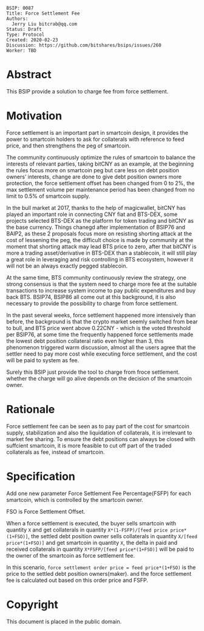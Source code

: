     BSIP: 0087
    Title: Force Settlement Fee
    Authors:
      Jerry Liu bitcrab@qq.com
    Status: Draft
    Type: Protocol
    Created: 2020-02-23
    Discussion: https://github.com/bitshares/bsips/issues/260
    Worker: TBD

# Abstract
This BSIP provide a solution to charge fee from force settlement.

# Motivation
Force settlement is an important part in smartcoin design, it provides the power to smartcoin holders to ask for collaterals with reference to feed price, and then strengthens the peg of smartcoin.

The community continuously optimize the rules of smartcoin to balance the interests of relevant parties, taking bitCNY as an example, at the beginning the rules focus more on smartcoin peg but care less on debt position owners’ interests, change are done to give debt position owners more protection, the force settlement offset has been changed from 0 to 2%, the max settlement  volume per maintenance period has been changed from no limit to 0.5% of smartcoin supply.  

In the bull market at 2017, thanks to the help of magicwallet, bitCNY has played an important role in connecting CNY fiat and BTS-DEX, some projects selected BTS-DEX as the platform for token trading and bitCNY as the base currency. Things chanegd after implementation of BSIP76 and BAIP2, as these 2 proposals focus more on resisting shorting attack at the cost of lessening the peg, the difficult choice is made by community at the moment that shorting attack may lead BTS price to zero, after that bitCNY is more a trading asset/derivative in BTS-DEX than a stablecoin, it will still play a great role in leveraging and risk controlling in BTS ecosystem, however it will not be an always exactly pegged stablecoin. 

At the same time, BTS community continuously review the strategy, one strong consensus is that the system need to charge more fee at the suitable transactions to increase system income to pay public expenditures and buy back BTS. BSIP74, BSIP86 all come out at this background, it is also necessary to provide the possibility to charge from force settlement. 

In the past several weeks, force settlement happened more intensively than before, the background is that the crypto market seemly switched from bear to bull, and BTS price went above 0.22CNY - which is the voted threshold per BSIP76, at some time the frequently happened force settlements made the lowest debt position collateral ratio even higher than 3, this phenomenon triggered warm discussion, almost all the users agree that the settler need to pay more cost while executing force settlement, and the cost will be paid to system as fee.

Surely this BSIP just provide the tool to charge from froce settlement. whether the charge will go alive depends on the decision of the smartcoin owner.

# Rationale
Force settlement fee can be seen as to pay part of the cost for smartcoin supply, stabilization and also the liquidation of collaterals, it is irrelevant to market fee sharing.
To ensure the debt positions can always be closed with suffcient smartcoin, it is more feasible to cut off part of the traded collaterals as fee, instead of smartcoin.

# Specification
Add one new parameter Force Settlement Fee Percentage(FSFP) for each smartcoin, which is controlled by the smartcoin owner.

FSO is Force Settlement Offset.

When a force settlement is executed, the buyer sells smartcoin with quantity `X` and get collaterals in quantity `X*(1-FSFP)/[feed price price*(1+FSO)]`, the settled debt position owner sells collaterals in quantity `X/[feed price*(1+FSO)]` and get smartcoin in quantity `X`, the delta in paid and received collaterals in quantity `X*FSFP/[feed price*(1+FSO)]` will be paid to the owner of the smartcoin as force settlement fee.

In this scenario, `force settlement order price = feed price*(1+FSO)` is the price to the settled debt position owners(maker). and the force settlement fee is calculated out based on this order price and FSFP.

# Copyright
This document is placed in the public domain.
